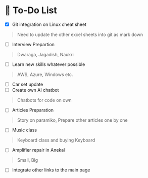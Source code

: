 # 📝 To-Do List

- [x] Git integration on Linux cheat sheet
> Need to update the other excel sheets into git as mark down
- [ ] Interview Prepartion
> Dwaraga, Jagadish, Naukri
- [ ] Learn new skills whatever possible
> AWS, Azure, Windows etc.
- [ ] Car set update
- [ ] Create own AI chatbot
> Chatbots for code on own
- [ ] Articles Preparation
> Story on paramiko, Prepare other articles one by one
- [ ] Music class
> Keyboard class and buying Keyboard
- [ ] Amplifier repair in Anekal
> Small, Big
- [ ] Integrate other links to the main page